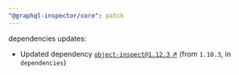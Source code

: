 ```yaml
---
"@graphql-inspector/core": patch
---
```

dependencies updates:
  - Updated dependency [`object-inspect@1.12.3` ↗︎](https://www.npmjs.com/package/object-inspect/v/1.12.3) (from `1.10.3`, in `dependencies`)
